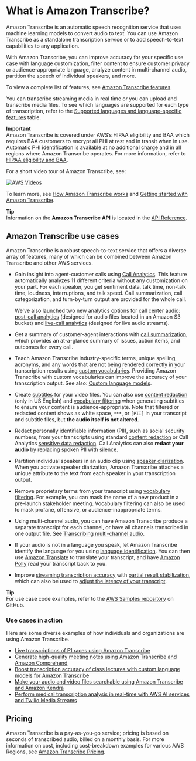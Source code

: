 # What is Amazon Transcribe?<a name="what-is"></a>

Amazon Transcribe is an automatic speech recognition service that uses machine learning models to convert audio to text\. You can use Amazon Transcribe as a standalone transcription service or to add speech\-to\-text capabilities to any application\.

With Amazon Transcribe, you can improve accuracy for your specific use case with language customization, filter content to ensure customer privacy or audience\-appropriate language, analyze content in multi\-channel audio, partition the speech of individual speakers, and more\.

To view a complete list of features, see [Amazon Transcribe features](feature-matrix.md)\.

You can transcribe streaming media in real time or you can upload and transcribe media files\. To see which languages are supported for each type of transcription, refer to the [Supported languages and language\-specific features](supported-languages.md) table\.

**Important**  
Amazon Transcribe is covered under AWS’s HIPAA eligibility and BAA which requires BAA customers to encrypt all PHI at rest and in transit when in use\. Automatic PHI identification is available at no additional charge and in all regions where Amazon Transcribe operates\. For more information, refer to [ HIPAA eligibility and BAA](http://aws.amazon.com/compliance/hipaa-compliance/)\.

For a short video tour of Amazon Transcribe, see:

[![AWS Videos](http://img.youtube.com/vi/https://www.youtube.com/embed/zD8NMw4T1TI/0.jpg)](http://www.youtube.com/watch?v=https://www.youtube.com/embed/zD8NMw4T1TI)

To learn more, see [How Amazon Transcribe works](how-it-works.md) and [Getting started with Amazon Transcribe](getting-started.md)\.

**Tip**  
Information on the **Amazon Transcribe API** is located in the [API Reference](https://docs.aws.amazon.com/transcribe/latest/APIReference/Welcome.html)\.

## Amazon Transcribe use cases<a name="transcribe-use-cases"></a>

Amazon Transcribe is a robust speech\-to\-text service that offers a diverse array of features, many of which can be combined between Amazon Transcribe and other AWS services\.
+ Gain insight into agent\-customer calls using [Call Analytics](call-analytics.md)\. This feature automatically analyzes 11 different criteria without any customization on your part\. For each speaker, you get sentiment data, talk time, non\-talk time, loudness, interruptions, and talk speed\. Call summarization, call categorization, and turn\-by\-turn output are provided for the whole call\.

  We've also launched two new analytics options for call center audio: [post\-call analytics](http://aws.amazon.com/blogs/machine-learning/post-call-analytics-for-your-contact-center-with-amazon-language-ai-services/) \(designed for audio files located in an Amazon S3 bucket\) and [live\-call analytics](http://aws.amazon.com/blogs/machine-learning/live-call-analytics-for-your-contact-center-with-amazon-language-ai-services/) \(designed for live audio streams\)\.
+ Get a summary of customer\-agent interactions with [call summarization](call-analytics-insights.md#call-analytics-insights-summarization), which provides an at\-a\-glance summary of issues, action items, and outcomes for every call\.
+ Teach Amazon Transcribe industry\-specific terms, unique spelling, acronyms, and any words that are not being rendered correctly in your transcription results using [custom vocabularies](custom-vocabulary.md)\. Providing Amazon Transcribe with custom vocabularies can improve the accuracy of your transcription output\. See also: [Custom language models](custom-language-models.md)\.
+ Create [subtitles](subtitles.md) for your video files\. You can also use [content redaction](pii-redaction.md) \(only in US English\) and [vocabulary filtering](vocabulary-filtering.md) when generating subtitles to ensure your content is audience\-appropriate\. Note that filtered or redacted content shows as white space, `***`, or `[PII]` in your transcript and subtitle files, but **the audio itself is not altered**\.
+ Redact personally identifiable information \(PII\), such as social security numbers, from your transcripts using standard [content redaction](pii-redaction.md) or Call Analytics [sensitive data redaction](call-analytics-insights.md#call-analytics-insights-redaction)\. Call Analytics can also **redact your audio** by replacing spoken PII with silence\.
+ Partition individual speakers in an audio clip using [speaker diarization](diarization.md)\. When you activate speaker diarization, Amazon Transcribe attaches a unique attribute to the text from each speaker in your transcription output\.
+ Remove proprietary terms from your transcript using [vocabulary filtering](vocabulary-filtering.md)\. For example, you can mask the name of a new product in a pre\-launch stakeholder meeting\. Vocabulary filtering can also be used to mask profane, offensive, or audience\-inappropriate terms\.
+ Using multi\-channel audio, you can have Amazon Transcribe produce a separate transcript for each channel, or have all channels transcribed in one output file\. See [Transcribing multi\-channel audio](channel-id.md)\.
+ If your audio is not in a language you speak, let Amazon Transcribe identify the language for you using [language identification](lang-id.md)\. You can then use [Amazon Translate](https://docs.aws.amazon.com/translate/latest/dg/what-is.html) to translate your transcript, and have [Amazon Polly](https://docs.aws.amazon.com/polly/latest/dg/what-is.html) read your transcript back to you\.
+ Improve [streaming transcription accuracy](http://aws.amazon.com/blogs/media/what-was-that-increasing-subtitle-accuracy-for-live-broadcasts-using-amazon-transcribe/) with [partial result stabilization](streaming.md#streaming-partial-result-stabilization), which can also be used to [adjust the latency of your transcript](http://aws.amazon.com/blogs/machine-learning/amazon-transcribe-now-supports-partial-results-stabilization-for-streaming-audio/)\.

**Tip**  
For use case code examples, refer to the [AWS Samples repository](https://github.com/orgs/aws-samples/repositories?language=&q=transcribe&sort=&type=all) on GitHub\.

### Use cases in action<a name="transcribe-use-cases-in-action"></a>

Here are some diverse examples of how individuals and organizations are using Amazon Transcribe\.
+ [Live transcriptions of F1 races using Amazon Transcribe](http://aws.amazon.com/blogs/machine-learning/live-transcriptions-of-f1-races-using-amazon-transcribe/)
+ [Generate high\-quality meeting notes using Amazon Transcribe and Amazon Comprehend](http://aws.amazon.com/blogs/machine-learning/generate-high-quality-meeting-notes-using-amazon-transcribe-and-amazon-comprehend/)
+ [Boost transcription accuracy of class lectures with custom language models for Amazon Transcribe](http://aws.amazon.com/blogs/machine-learning/transcribe-class-lectures-accurately-using-amazon-transcribe-with-custom-language-models/)
+ [Make your audio and video files searchable using Amazon Transcribe and Amazon Kendra](http://aws.amazon.com/blogs/machine-learning/make-your-audio-and-video-files-searchable-using-amazon-transcribe-and-amazon-kendra/)
+ [Perform medical transcription analysis in real\-time with AWS AI services and Twilio Media Streams](http://aws.amazon.com/blogs/machine-learning/perform-medical-transcription-analysis-in-real-time-with-amazon-transcribe-medical-and-amazon-comprehend-medical-with-twilio-media-streams/)

## Pricing<a name="transcribe-pricing"></a>

Amazon Transcribe is a pay\-as\-you\-go service; pricing is based on seconds of transcribed audio, billed on a monthly basis\. For more information on cost, including cost\-breakdown examples for various AWS Regions, see [Amazon Transcribe Pricing](http://aws.amazon.com/transcribe/pricing/)\.